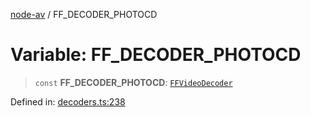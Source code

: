 [node-av](../globals.md) / FF\_DECODER\_PHOTOCD

# Variable: FF\_DECODER\_PHOTOCD

> `const` **FF\_DECODER\_PHOTOCD**: [`FFVideoDecoder`](../type-aliases/FFVideoDecoder.md)

Defined in: [decoders.ts:238](https://github.com/seydx/av/blob/f8631fc881b394300b1479f511d55cf1c370a87f/src/constants/decoders.ts#L238)
